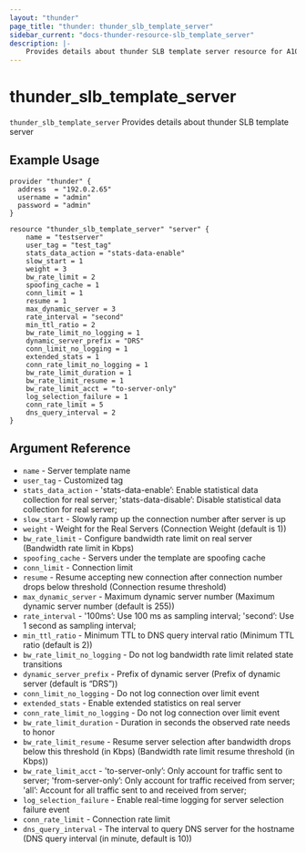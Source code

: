 ```yaml
---
layout: "thunder"
page_title: "thunder: thunder_slb_template_server"
sidebar_current: "docs-thunder-resource-slb_template_server"
description: |-
    Provides details about thunder SLB template server resource for A10
---
```


# thunder\_slb\_template\_server

`thunder_slb_template_server` Provides details about thunder SLB template server
## Example Usage


```hcl
provider "thunder" {
  address  = "192.0.2.65"
  username = "admin"
  password = "admin"
}

resource "thunder_slb_template_server" "server" {
	name = "testserver"
	user_tag = "test_tag"
	stats_data_action = "stats-data-enable"
	slow_start = 1
	weight = 3
	bw_rate_limit = 2
	spoofing_cache = 1
	conn_limit = 1
	resume = 1
	max_dynamic_server = 3
	rate_interval = "second"
	min_ttl_ratio = 2
	bw_rate_limit_no_logging = 1
	dynamic_server_prefix = "DRS"
	conn_limit_no_logging = 1
	extended_stats = 1
	conn_rate_limit_no_logging = 1
	bw_rate_limit_duration = 1
	bw_rate_limit_resume = 1
	bw_rate_limit_acct = "to-server-only"
	log_selection_failure = 1
	conn_rate_limit = 5
	dns_query_interval = 2
}
```

## Argument Reference

* `name` - Server template name
* `user_tag` - Customized tag
* `stats_data_action` - 'stats-data-enable’: Enable statistical data collection for real server; 'stats-data-disable’: Disable statistical data collection for real server;
* `slow_start` - Slowly ramp up the connection number after server is up
* `weight` - Weight for the Real Servers (Connection Weight (default is 1))
* `bw_rate_limit` - Configure bandwidth rate limit on real server (Bandwidth rate limit in Kbps)
* `spoofing_cache` - Servers under the template are spoofing cache
* `conn_limit` - Connection limit
* `resume` - Resume accepting new connection after connection number drops below threshold (Connection resume threshold)
* `max_dynamic_server` - Maximum dynamic server number (Maximum dynamic server number (default is 255))
* `rate_interval` - '100ms’: Use 100 ms as sampling interval; 'second’: Use 1 second as sampling interval;
* `min_ttl_ratio` - Minimum TTL to DNS query interval ratio (Minimum TTL ratio (default is 2))
* `bw_rate_limit_no_logging` - Do not log bandwidth rate limit related state transitions
* `dynamic_server_prefix` - Prefix of dynamic server (Prefix of dynamic server (default is “DRS”))
* `conn_limit_no_logging` - Do not log connection over limit event
* `extended_stats` - Enable extended statistics on real server
* `conn_rate_limit_no_logging` - Do not log connection over limit event
* `bw_rate_limit_duration` - Duration in seconds the observed rate needs to honor
* `bw_rate_limit_resume` - Resume server selection after bandwidth drops below this threshold (in Kbps) (Bandwidth rate limit resume threshold (in Kbps))
* `bw_rate_limit_acct` - 'to-server-only’: Only account for traffic sent to server; 'from-server-only’: Only account for traffic received from server; 'all’: Account for all traffic sent to and received from server;
* `log_selection_failure` - Enable real-time logging for server selection failure event
* `conn_rate_limit` - Connection rate limit
* `dns_query_interval` - The interval to query DNS server for the hostname (DNS query interval (in minute, default is 10))


